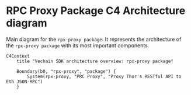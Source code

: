 # RPC Proxy Package C4 Architecture diagram
Main diagram for the `rpx-proxy package`.
It represents the architecture of the `rpx-proxy package` with its most important components.

```mermaid
C4Context
    title "Vechain SDK architecture overview: rpx-proxy package"

    Boundary(b0, "rpx-proxy", "package") {
        System(rpx-proxy, "PRC Proxy", "Proxy Thor's RESTful API to Eth JSON-RPC")
    }
```